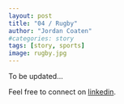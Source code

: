 ```yaml
---
layout: post
title: "04 / Rugby"
author: "Jordan Coaten"
#categories: story
tags: [story, sports]
image: rugby.jpg
---
```

To be updated...


Feel free to connect on [linkedin](https://www.linkedin.com/in/j-coaten-engineer/).

